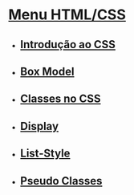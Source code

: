 

# [Menu HTML/CSS](../readme-HTML.md)

- ## [Introdução ao CSS](introducao-CSS.md)

- ## [Box Model](box-model.md)

- ## [Classes no CSS](classCSS.md)

- ## [Display](display.md)

- ## [List-Style](list-style.md)

- ## [Pseudo Classes](pseudo-classes-links.md)
